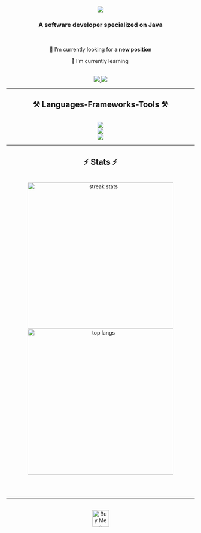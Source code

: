 <h1 align="center">
    <img src="https://readme-typing-svg.demolab.com?font=Ubuntu&weight=500&size=30&duration=2500&pause=1200&center=true&vCenter=true&random=false&width=500&height=70&lines=Hi+There!+%F0%9F%91%8B;I'm+Md+Zaki+Imam!;" />
</h1>

<h3 align="center">A software developer specialized on Java</h3>

<br/>

<div align="center">
 
 🔭 I’m currently looking for **a new position**
 
 🌱 I’m currently learning <img srcset="https://skillicons.dev/icons?i=aws,terraform 2x" />

 </div>
 </br>
 
<div align="center"> 
  <a href="mailto:md.zaki.imam@outlook.com">
    <img src="https://img.shields.io/badge/Email-FF5722?style=for-the-badge&logo=gmail&logoColor=white" />
  </a>
  <a href="https://linkedin.com/in/md-zaki-imam" target="_blank">
    <img src="https://img.shields.io/badge/LinkedIn-0077B5?style=for-the-badge&logo=linkedin&logoColor=white" target="_blank" />
  </a>
</div>

 <hr/>
 
<h2 align="center">⚒️ Languages-Frameworks-Tools ⚒️</h2>
<br/>
<div align="center">
    <img src="https://skillicons.dev/icons?i=java,scala,spring,hibernate,kafka,rabbitmq,elasticsearch,docker,kubernetes,graphql,bash" />
</div>
<div align="center">
    <img src="https://skillicons.dev/icons?i=python,javascript,typescript,react,html,css,postgresql,mysql,mongodb" /><br>
</div>
<div align="center">
    <img src="https://skillicons.dev/icons?i=maven,jenkins,github,githubactions,gitlab,linux,idea,vscode" />
</div>

<hr/>

<h2 align="center">⚡ Stats ⚡</h2>
<br>
<div align=center>
  <img width=390 src="https://streak-stats.vercel.app/?user=nhf-zaki&count_private=true&theme=react&border_radius=10&size_weight=0.5&count_weight=0.5" alt="streak stats"/>
</div>
<div align="center">
    <img width=390 align="center" src="https://github-readme-stats.vercel.app/api/top-langs/?username=nhf-zaki&hide=HTML&langs_count=8&layout=compact&theme=react&border_radius=10&size_weight=0.5&count_weight=0.5&exclude_repo=github-readme-stats" alt="top langs" />
</div>

<br/><br/>

<hr/>

<br/>

<div align="center">
<a href='https://ko-fi.com/N4N7TDPCK' target='_blank'><img height='45' style='border:0px;height:45px;' src='https://storage.ko-fi.com/cdn/kofi5.png?v=3' border='0' alt='Buy Me a Coffee at ko-fi.com' /></a>
</div>

<br/>
